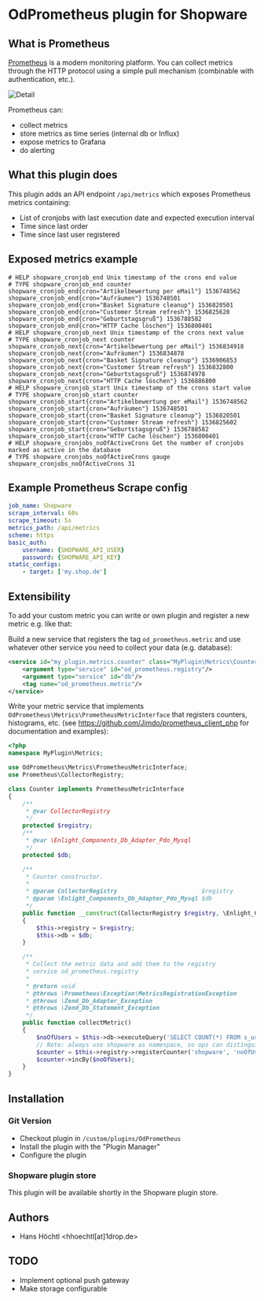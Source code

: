 # OdPrometheus plugin for Shopware

## What is Prometheus
[Prometheus](https://prometheus.io) is a modern monitoring platform. You can collect metrics through the HTTP protocol using
a simple pull mechanism (combinable with authentication, etc.).

![Detail](https://prometheus.io/assets/architecture.png)

Prometheus can:

* collect metrics
* store metrics as time series (internal db or Influx)
* expose metrics to Grafana
* do alerting

## What this plugin does

This plugin adds an API endpoint `/api/metrics` which exposes Prometheus metrics containing:

* List of cronjobs with last execution date and expected execution interval
* Time since last order
* Time since last user registered

## Exposed metrics example

```text
# HELP shopware_cronjob_end Unix timestamp of the crons end value
# TYPE shopware_cronjob_end counter
shopware_cronjob_end{cron="Artikelbewertung per eMail"} 1536748562
shopware_cronjob_end{cron="Aufräumen"} 1536748501
shopware_cronjob_end{cron="Basket Signature cleanup"} 1536820501
shopware_cronjob_end{cron="Customer Stream refresh"} 1536825620
shopware_cronjob_end{cron="Geburtstagsgruß"} 1536788582
shopware_cronjob_end{cron="HTTP Cache löschen"} 1536800401
# HELP shopware_cronjob_next Unix timestamp of the crons next value
# TYPE shopware_cronjob_next counter
shopware_cronjob_next{cron="Artikelbewertung per eMail"} 1536834918
shopware_cronjob_next{cron="Aufräumen"} 1536834878
shopware_cronjob_next{cron="Basket Signature cleanup"} 1536906853
shopware_cronjob_next{cron="Customer Stream refresh"} 1536832800
shopware_cronjob_next{cron="Geburtstagsgruß"} 1536874978
shopware_cronjob_next{cron="HTTP Cache löschen"} 1536886800
# HELP shopware_cronjob_start Unix timestamp of the crons start value
# TYPE shopware_cronjob_start counter
shopware_cronjob_start{cron="Artikelbewertung per eMail"} 1536748562
shopware_cronjob_start{cron="Aufräumen"} 1536748501
shopware_cronjob_start{cron="Basket Signature cleanup"} 1536820501
shopware_cronjob_start{cron="Customer Stream refresh"} 1536825602
shopware_cronjob_start{cron="Geburtstagsgruß"} 1536788582
shopware_cronjob_start{cron="HTTP Cache löschen"} 1536800401
# HELP shopware_cronjobs_noOfActiveCrons Get the number of cronjobs marked as active in the database
# TYPE shopware_cronjobs_noOfActiveCrons gauge
shopware_cronjobs_noOfActiveCrons 31
```

## Example Prometheus Scrape config

```yaml
job_name: Shopware
scrape_interval: 60s
scrape_timeout: 5s
metrics_path: /api/metrics
scheme: https
basic_auth:
    username: {SHOPWARE_API_USER}
    password: {SHOPWARE_API_KEY}
static_configs:
    - target: ['my.shop.de']
```


## Extensibility

To add your custom metric you can write or own plugin and register a new metric e.g. like that:

Build a new service that registers the tag `od_prometheus.metric` and use whatever other service you 
need to collect your data (e.g. database):

```xml
<service id="my_plugin.metrics.counter" class="MyPlugin\Metrics\Counter">
    <argument type="service" id="od_prometheus.registry"/>
    <argument type="service" id="db"/>
    <tag name="od_prometheus.metric"/>
</service>
```

Write your metric service that implements `OdPrometheus\Metrics\PrometheusMetricInterface` that registers
counters, histograms, etc. (see https://github.com/Jimdo/prometheus_client_php for documentation and examples):

```php
<?php
namespace MyPlugin\Metrics;

use OdPrometheus\Metrics\PrometheusMetricInterface;
use Prometheus\CollectorRegistry;

class Counter implements PrometheusMetricInterface
{
    /**
     * @var CollectorRegistry
     */
    protected $registry;
    /**
     * @var \Enlight_Components_Db_Adapter_Pdo_Mysql
     */
    protected $db;

    /**
     * Counter constructor.
     *
     * @param CollectorRegistry                        $registry
     * @param \Enlight_Components_Db_Adapter_Pdo_Mysql $db
     */
    public function __construct(CollectorRegistry $registry, \Enlight_Components_Db_Adapter_Pdo_Mysql $db)
    {
        $this->registry = $registry;
        $this->db = $db;
    }

    /**
     * Collect the metric data and add them to the registry
     * service od_prometheus.registry
     *
     * @return void
     * @throws \Prometheus\Exception\MetricsRegistrationException
     * @throws \Zend_Db_Adapter_Exception
     * @throws \Zend_Db_Statement_Exception
     */
    public function collectMetric()
    {
        $noOfUsers = $this->db->executeQuery('SELECT COUNT(*) FROM s_user')->fetchColumn();
        // Note: always use shopware as namespace, so ops can distinguish the namespace properly
        $counter = $this->registry->registerCounter('shopware', 'noOfUsers', 'Number of users in database');
        $counter->incBy($noOfUsers);
    }
}
```

## Installation

### Git Version
* Checkout plugin in `/custom/plugins/OdPrometheus`
* Install the plugin with the "Plugin Manager"
* Configure the plugin

### Shopware plugin store

This plugin will be available shortly in the Shopware plugin store.

## Authors

* Hans Höchtl <hhoechtl[at]1drop.de>

## TODO

* Implement optional push gateway
* Make storage configurable
